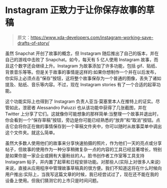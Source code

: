 # Instagram 正致力于让你保存故事的草稿

> 原文：<https://www.xda-developers.com/instagram-working-save-drafts-of-story/>

虽然 Snapchat 开创了故事的概念，但 Instagram 随后推出了自己的版本，并在自己的游戏中击败了 Snapchat。如今，每天有 5 亿人使用 Instagram 故事，而且这个数字还会继续上升。Instagram 为故事添加了许多功能，包括 gif、贴纸、背景音乐等等。但是关于故事的事情是这样的:如果你想制作一个并在以后发布，你实际上必须点击“保存”按钮，这将整个故事保存为一个普通的图像，丢失了诸如提及、贴纸、音乐等内容。不过，现在 Instagram stories 有了一个合适的起草功能。

这个功能实际上也得到了 Instagram 负责人亚当·莫塞里本人在推特上的证实。尽管如此，泄密者 Alessandro Paluzzi 也从该功能中获得了几张截图，并在 Twitter 上分享了它们。这就像你可能想象的那样简单:当整理一个故事并退出时，你会看到一个“保存草稿”按钮，旁边是你可能已经熟悉的“放弃”和“取消”按钮。点击它会将你正在做的事情保存到一个草稿文件夹中，你可以随时从故事菜单中调出这个文件夹。就这么简单。

虽然大多数人使用他们的故事来分享快速拍摄的照片，作为他们一天的亮点或分享帖子，但故事的使用作为一种分享稍微复杂一点的内容的工具已经显著增长，特别是如果你是一家企业或拥有大量粉丝的人。脸书创作者工作室等工具支持 Instagram 帖子，并内置了起草和日程安排功能。对那些人(实际上对很多人来说)来说，直接从应用程序中管理故事草稿真的很方便。我们不知道这将在什么时候向用户推出:实际上，当我写这篇文章的时候，我已经尝试过了，现在还不能在我的设备上使用。但我们猜测它的上市只是时间问题。
